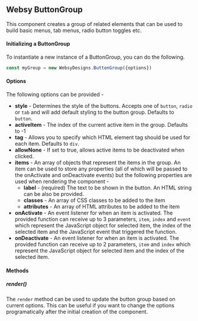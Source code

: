 ## Websy ButtonGroup
This component creates a group of related elements that can be used to build basic menus, tab menus, radio button toggles etc.

#### Initializing a ButtonGroup
To instantiate a new instance of a ButtonGroup, you can do the following.
``` javascript
const myGroup = new WebsyDesigns.ButtonGroup({options})
```

#### Options
The following options can be provided -
* **style** - Determines the style of the buttons. Accepts one of `button`, `radio` or `tab` and will add default styling to the button group. Defaults to `button`.
* **activeItem** - The index of the current active item in the group. Defaults to -1
* **tag** - Allows you to specify which HTML element tag should be used for each item. Defaults to `div`.
* **allowNone** - If set to true, allows active items to be deactivated when clicked.
* **items** - An array of objects that represent the items in the group. An item can be used to store any properties (all of which will be passed to the onActivate and onDeactivate events) but the following properties are used when rendering the component -
  * **label** - (required) The text to be shown in the button. An HTML string can be also be provided.
  * **classes** - An array of CSS classes to be added to the item
  * **attributes** - An array of HTML attributes to be added to the item
* **onActivate** - An event listener for when an item is activated. The provided function can receive up to 3 parameters, `item`, `index` and `event` which represent the JavaScript object for selected item, the index of the selected item and the JavaScript event that triggered the function.
* **onDeactivate** - An event listener for when an item is activated. The provided function can receive up to 2 parameters, `item` and `index` which represent the JavaScript object for selected item and the index of the selected item.

#### Methods

##### render()
The `render` method can be used to update the button group based on current options. This can be useful if you want to change the options programatically after the initial creation of the component.
